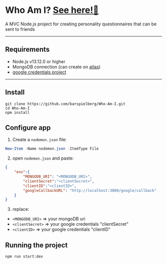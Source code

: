 # Who Am I? [See here!🚀](https://who-am-i-1.herokuapp.com)

A MVC Node.js project for creating personality questionnaires that can be sent to friends

---

## Requirements

- Node.js v13.12.0 or higher
- MongoDB connection (can create on [atlas](https://www.mongodb.com/cloud/atlas))
- [google credentials project](https://console.developers.google.com/apis/credentials)

---

## Install

    git clone https://github.com/barspielberg/Who-Am-I.git
    cd Who-Am-I
    npm install

## Configure app
1. Create a `nodemon.json` file:
```powershell
New-Item -Name nodemon.json -ItemType File
```

2. open `nodemon.json` and paste:
```json
{
    "env":{
        "MONGODB_URI": "<MONGODB_URI>",
        "clientSecret":"<clientSecret>",
        "clientID":"<clientID>",
        "googleCallbackURL": "http://localhost:3000/google/callback"
    }
}
```
3. replace:
- `<MONGODB_URI>` => your mongoDB uri
- `<clientSecret>` => your google credentials "clientSecret"
- `<clientID>` => your google credentials "clientID"

## Running the project

    npm run start:dev
